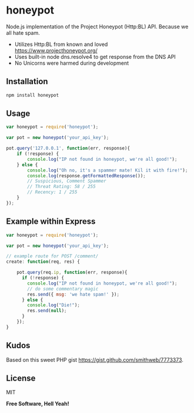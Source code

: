 honeypot
=========

Node.js implementation of the Project Honeypot (Http:BL) API. Because we all hate spam.

  - Utilizes Http:BL from known and loved https://www.projecthoneypot.org/
  - Uses built-in node dns.resolve4 to get response from the DNS API
  - No Unicorns were harmed during development

Installation
--------------

```sh
npm install honeypot
```

Usage
----
```javascript
var honeypot = require('honeypot');

var pot = new honeypot('your_api_key');

pot.query('127.0.0.1', function(err, response){
    if (!response) {
        console.log("IP not found in honeypot, we're all good!");
    } else {
        console.log("Oh no, it's a spammer mate! Kil it with fire!");
        console.log(response.getFormattedResponse());
        // Suspicious, Comment Spammer
        // Threat Rating: 58 / 255
        // Recency: 1 / 255
    }
});
```

Example within Express
----

```javascript
var honeypot = require('honeypot');

var pot = new honeypot('your_api_key');

// example route for POST /comment/
create: function(req, res) {

    pot.query(req.ip, function(err, response){
      if (!response) {
        console.log("IP not found in honeypot, we're all good!");
        // do some commentary magic
        res.send({ msg: 'we hate spam!' });
      } else {
        console.log("Die!");
        res.send(null);
      }
    });
}
```

Kudos
----

Based on this sweet PHP gist https://gist.github.com/smithweb/7773373.


License
----

MIT

**Free Software, Hell Yeah!**
